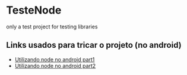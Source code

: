 # TesteNode
only a test project for testing libraries

## Links usados para tricar o projeto (no android)
- [Utilizando node no android part1](https://medium.freecodecamp.com/building-a-node-js-application-on-android-part-1-termux-vim-and-node-js-dfa90c28958f#.sv3nw9oob)
- [Utilizando node no android part2](https://medium.freecodecamp.com/building-a-node-js-application-on-android-part-2-express-and-nedb-ced04caea7bb#.kabiepipl)

